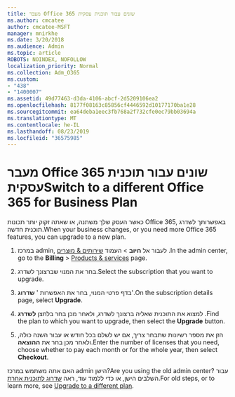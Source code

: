 ```yaml
---
title: מעבר Office 365 שונים עבור תוכנית עסקית
ms.author: cmcatee
author: cmcatee-MSFT
manager: mnirkhe
ms.date: 3/20/2018
ms.audience: Admin
ms.topic: article
ROBOTS: NOINDEX, NOFOLLOW
localization_priority: Normal
ms.collection: Adm_O365
ms.custom:
- "438"
- "1400007"
ms.assetid: 49d77463-d3da-4106-abcf-2d5209106ea2
ms.openlocfilehash: 8177f08163c85856cf4446592d10177170ba1e28
ms.sourcegitcommit: ea64deba1eec3fb768a2f732cfe0ec79bb03694a
ms.translationtype: MT
ms.contentlocale: he-IL
ms.lasthandoff: 08/23/2019
ms.locfileid: "36575985"
---
```

# <a name="switch-to-a-different-office-365-for-business-plan"></a><span data-ttu-id="8c682-102">מעבר Office 365 שונים עבור תוכנית עסקית</span><span class="sxs-lookup"><span data-stu-id="8c682-102">Switch to a different Office 365 for Business Plan</span></span>

<span data-ttu-id="8c682-103">כאשר העסק שלך משתנה, או שאתה זקוק יותר תכונות Office 365, באפשרותך לשדרג תוכנית חדשה.</span><span class="sxs-lookup"><span data-stu-id="8c682-103">When your business changes, or you need more Office 365 features, you can upgrade to a new plan.</span></span>
  
1. <span data-ttu-id="8c682-104">במרכז admin, לעבור אל **חיוב** \> העמוד [שירותים & מוצרים](https://go.microsoft.com/fwlink/p/?linkid=842054) .</span><span class="sxs-lookup"><span data-stu-id="8c682-104">In the admin center, go to the **Billing** \> [Products & services](https://go.microsoft.com/fwlink/p/?linkid=842054) page.</span></span>

2. <span data-ttu-id="8c682-105">בחר את המנוי שברצונך לשדרג.</span><span class="sxs-lookup"><span data-stu-id="8c682-105">Select the subscription that you want to upgrade.</span></span>

3. <span data-ttu-id="8c682-106">בדף פרטי המנוי, בחר את האפשרות ' **שדרוג**'.</span><span class="sxs-lookup"><span data-stu-id="8c682-106">On the subscription details page, select **Upgrade**.</span></span>

4. <span data-ttu-id="8c682-107">למצוא את התוכנית שאליה ברצונך לשדרג, ולאחר מכן בחר בלחצן **לשדרג** .</span><span class="sxs-lookup"><span data-stu-id="8c682-107">Find the plan to which you want to upgrade, then select the **Upgrade** button.</span></span>

5. <span data-ttu-id="8c682-108">הזן את מספר רשיונות שתבחר צריך, אם יש לשלם בכל חודש או עבור השנה כולה, ולאחר מכן בחר את **ההוצאה**.</span><span class="sxs-lookup"><span data-stu-id="8c682-108">Enter the number of licenses that you need, choose whether to pay each month or for the whole year, then select **Checkout**.</span></span>
   
<span data-ttu-id="8c682-109">האם אתה משתמש במרכז admin הישן?</span><span class="sxs-lookup"><span data-stu-id="8c682-109">Are you using the old admin center?</span></span> <span data-ttu-id="8c682-110">עבור השלבים הישן, או כדי ללמוד עוד, ראה [שדרוג לתוכנית אחרת](https://docs.microsoft.com/office365/admin/subscriptions-and-billing/upgrade-to-different-plan).</span><span class="sxs-lookup"><span data-stu-id="8c682-110">For old steps, or to learn more, see [Upgrade to a different plan](https://docs.microsoft.com/office365/admin/subscriptions-and-billing/upgrade-to-different-plan).</span></span>  